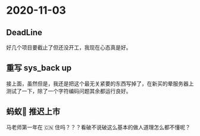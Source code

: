 # 2020-11-03

## DeadLine

好几个项目要截止了但还没开工，我现在心态真是好。

## 重写 sys_back up

接上面，虽然但是，我还是把这个最无关紧要的东西写掉了，在新买的晕服务器上测试了一下，除了一个字符编码问题其余都运行良好。

## 蚂蚁🐜 推迟上市

马老师第一年在 🇨🇳 住吗？？？看破不说破这么基本的做人道理怎么都不懂呢？










